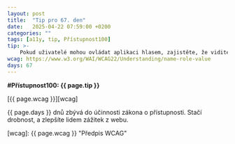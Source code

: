 ```yaml
---
layout: post
title:  "Tip pro 67. den"
date:   2025-04-22 07:59:00 +0200
categories: ""
tags: [a11y, tip, Přístupnost100]
tip: >- 
    Pokud uživatelé mohou ovládat aplikaci hlasem, zajistěte, že viditelné štítky a popisky prvků odpovídají příkazům, které by měli vyslovit.
wcag: https://www.w3.org/WAI/WCAG22/Understanding/name-role-value
days: 67
---
```

**#Přístupnost100: {{ page.tip }}**

[{{ page.wcag }}][wcag]

{{ page.days }} dnů zbývá do účinnosti zákona o přístupnosti. Stačí drobnost, a zlepšíte lidem zážitek z webu.

[wcag]: {{ page.wcag }} "Předpis WCAG"
